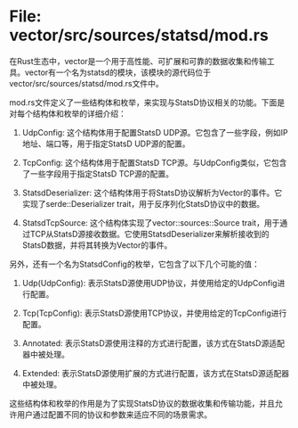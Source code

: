 # File: vector/src/sources/statsd/mod.rs

在Rust生态中，vector是一个用于高性能、可扩展和可靠的数据收集和传输工具。vector有一个名为statsd的模块，该模块的源代码位于vector/src/sources/statsd/mod.rs文件中。

mod.rs文件定义了一些结构体和枚举，来实现与StatsD协议相关的功能。下面是对每个结构体和枚举的详细介绍：

1. UdpConfig: 这个结构体用于配置StatsD UDP源。它包含了一些字段，例如IP地址、端口等，用于指定StatsD UDP源的配置。

2. TcpConfig: 这个结构体用于配置StatsD TCP源。与UdpConfig类似，它包含了一些字段用于指定StatsD TCP源的配置。

3. StatsdDeserializer: 这个结构体用于将StatsD协议解析为Vector的事件。它实现了serde::Deserializer trait，用于反序列化StatsD协议中的数据。

4. StatsdTcpSource: 这个结构体实现了vector::sources::Source trait，用于通过TCP从StatsD源接收数据。它使用StatsdDeserializer来解析接收到的StatsD数据，并将其转换为Vector的事件。

另外，还有一个名为StatsdConfig的枚举，它包含了以下几个可能的值：

1. Udp(UdpConfig): 表示StatsD源使用UDP协议，并使用给定的UdpConfig进行配置。

2. Tcp(TcpConfig): 表示StatsD源使用TCP协议，并使用给定的TcpConfig进行配置。

3. Annotated: 表示StatsD源使用注释的方式进行配置，该方式在StatsD源适配器中被处理。

4. Extended: 表示StatsD源使用扩展的方式进行配置，该方式在StatsD源适配器中被处理。

这些结构体和枚举的作用是为了实现StatsD协议的数据收集和传输功能，并且允许用户通过配置不同的协议和参数来适应不同的场景需求。

